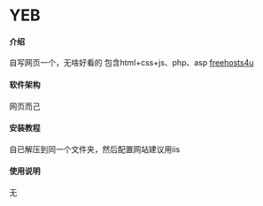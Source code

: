 
# YEB 
#### 介绍

自写网页一个，无啥好看的 
包含html+css+js、php、asp
<a href="http://yeb.7749.org">freehosts4u</a>

#### 软件架构

网页而己 

#### 安装教程 

自已解压到同一个文件夹，然后配置网站建议用iis 

#### 使用说明 

无